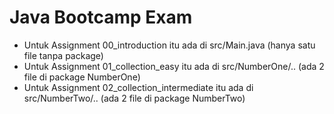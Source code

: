 # Java Bootcamp Exam

- Untuk Assignment 00_introduction itu ada di src/Main.java (hanya satu file tanpa package)
- Untuk Assignment 01_collection_easy itu ada di src/NumberOne/.. (ada 2 file di package NumberOne)
- Untuk Assignment 02_collection_intermediate itu ada di src/NumberTwo/.. (ada 2 file di package NumberTwo)
